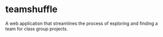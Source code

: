 # teamshuffle
A web application that streamlines the process of exploring and finding a team for class group projects.
